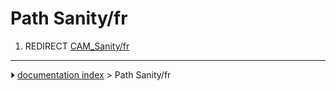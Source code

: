 # Path Sanity/fr
1.  REDIRECT [CAM_Sanity/fr](CAM_Sanity/fr.md)



---
⏵ [documentation index](../README.md) > Path Sanity/fr
